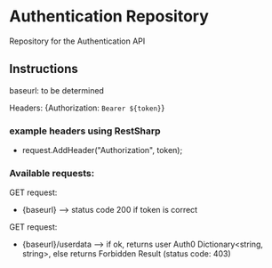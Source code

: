 # Authentication Repository

Repository for the Authentication API

## Instructions

baseurl: to be determined

Headers: {Authorization: `Bearer ${token}`}

### example headers using RestSharp

- request.AddHeader("Authorization", token);

### Available requests:

GET request:

- {baseurl} --> status code 200 if token is correct

GET request:

- {baseurl}/userdata --> if ok, returns user Auth0 Dictionary<string, string>, else returns Forbidden Result (status code: 403)

